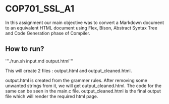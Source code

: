 # COP701_SSL_A1
In this assignment our main objective was to convert a Markdown document to an equivalent HTML document using Flex, Bison, Abstract Syntax Tree and Code Generation phase of Compiler.

## How to run?
'''./run.sh input.md output.html'''

This will create 2 files : output.html and output_cleaned.html.

output.html is created from the grammer rules. After removing some unwanted strings from it, we will get output_cleaned.html. The code for the same can be seen in the main.c file.
output_cleaned.html is the final output file which will render the required html page.
